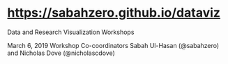 #  https://sabahzero.github.io/dataviz
Data and Research Visualization Workshops

March 6, 2019 Workshop
Co-coordinators Sabah Ul-Hasan (@sabahzero) and Nicholas Dove (@nicholascdove)
